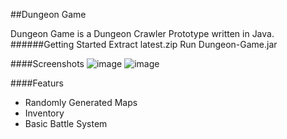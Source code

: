 ##Dungeon Game

Dungeon Game is a Dungeon Crawler Prototype written in Java.
######Getting Started
    Extract latest.zip
    Run Dungeon-Game.jar

####Screenshots
![image][Screen-1]
![image][Screen-2]

####Featurs
* Randomly Generated Maps
* Inventory
* Basic Battle System


[Screen-1]: [http://i.imgur.com/x86Fa2k.png]
[Screen-2]: [https://i.imgur.com/WJbi2aR.png]
